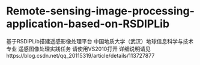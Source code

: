 # Remote-sensing-image-processing-application-based-on-RSDIPLib
基于RSDIPLib搭建遥感影像处理平台
中国地质大学（武汉）地球信息科学与技术专业 遥感图像处理实践任务
请使用VS2010打开
详细说明请见https://blog.csdn.net/qq_20115319/article/details/113727877
